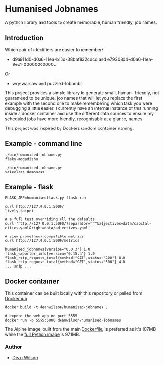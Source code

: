 # Humanised Jobnames

A python library and tools to create memorable, human friendly, job names.

## Introduction

Which pair of identifiers are easier to remember?

  * d9a911d0-d0a6-11ea-b16d-38baf832cdcd and e7930804-d0a6-11ea-9ed1-00000000000c

Or

  * wry-warsaw and puzzled-lobamba

This project provides a simple library to generate small, human-
friendly, not guaranteed to be unique, job names that will let you
replace the first example with the second one to make remembering which
task you were debugging a little easier. I currently have an internal
instance of this running inside a docker container and use the different
data sources to ensure my scheduled jobs have more friendly,
recognisable at a glance, names.

This project was inspired by Dockers random container naming.

## Example - command line

    ./bin/humanised-jobname.py 
    flaky-mogadishu

    ./bin/humanised-jobname.py 
    voiceless-damascus

## Example - flask

    FLASK_APP=humanisedflask.py flask run

    curl http://127.0.0.1:5000/
    lively-taipei

    # a full test overriding all the defaults
    curl 'http://127.0.0.1:5000/?separator=^^^&adjectives=data/capital-cities.yaml&right=data/adjectives.yaml'

    # view prometheus compatible metrics
    curl http://127.0.0.1:5000/metrics

    humanised_jobnames{version="0.0.3"} 1.0
    flask_exporter_info{version="0.15.4"} 1.0
    flask_http_request_total{method="GET",status="200"} 8.0
    flask_http_request_total{method="GET",status="500"} 4.0
    ... snip ...


## Docker container

This container can be built locally with this repository or pulled
from [Dockerhub](https://hub.docker.com/repository/docker/deanwilson/humanised-jobnames)

    docker build -t deanwilson/humanised-jobnames .

    # expose the web app on port 5555
    docker run -p 5555:5000 deanwilson/humanised-jobnames

The Alpine image, built from the main [Dockerfile](/Dockerfile), is
preferred as it's 107MB while the [full Python image](/Dockerfile-full-python)
is 971MB.


### Author

 * [Dean Wilson](https://www.unixdaemon.net)

